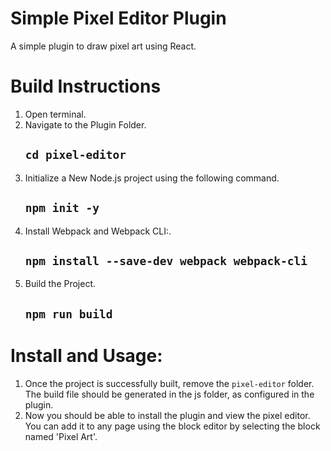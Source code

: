 # Simple Pixel Editor Plugin

A simple plugin to draw pixel art using React.

# Build Instructions

1. Open terminal.
2. Navigate to the Plugin Folder.
   ## `cd pixel-editor`
3. Initialize a New Node.js project using the following command.
   ## `npm init -y`
4. Install Webpack and Webpack CLI:.
   ## `npm install --save-dev webpack webpack-cli`
5. Build the Project.
   ## `npm run build`

# Install and Usage:

1. Once the project is successfully built, remove the `pixel-editor` folder. The build file should be generated in the js folder, as configured in the plugin.
2. Now you should be able to install the plugin and view the pixel editor. You can add it to any page using the block editor by selecting the block named 'Pixel Art'.

